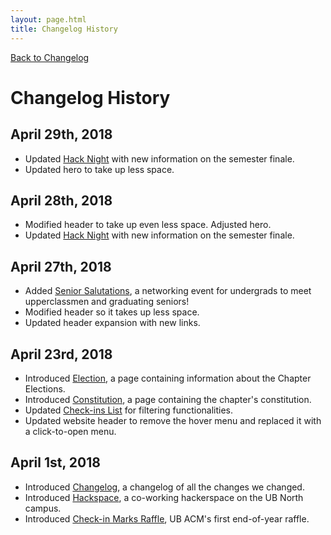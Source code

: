 ```yaml
---
layout: page.html
title: Changelog History
---
```


[Back to Changelog](/log)

# Changelog History

## April 29th, 2018
* Updated [Hack Night](/hack) with new information on the semester finale.
* Updated hero to take up less space.

## April 28th, 2018
* Modified header to take up even less space. Adjusted hero.
* Updated [Hack Night](/hack) with new information on the semester finale.

## April 27th, 2018
* Added [Senior Salutations](/senior), a networking event for undergrads to meet upperclassmen and graduating seniors!
* Modified header so it takes up less space.
* Updated header expansion with new links.

## April 23rd, 2018
* Introduced [Election](/election), a page containing information about the Chapter Elections.
* Introduced [Constitution](/constitution), a page containing the chapter's constitution.
* Updated [Check-ins List](/checkins/list) for filtering functionalities.
* Updated website header to remove the hover menu and replaced it with a click-to-open menu.

## April 1st, 2018
* Introduced [Changelog](/log), a changelog of all the changes we changed.
* Introduced [Hackspace](/space), a co-working hackerspace on the UB North campus.
* Introduced [Check-in Marks Raffle](/checkins/raffle), UB ACM's first end-of-year raffle.